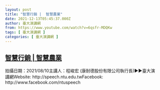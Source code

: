 ```yaml
---
layout: post
title: "智慧行銷 |  智慧農業"
date: 2021-12-13T05:45:37.000Z
author: 臺大演講網
from: https://www.youtube.com/watch?v=6qsfr-MDQKw
tags: [ 臺大演講網 ]
categories: [ 臺大演講網 ]
---
```

<!--1639374337000-->
[智慧行銷 |  智慧農業](https://www.youtube.com/watch?v=6qsfr-MDQKw)
------

<div>
拍攝日期：2021/08/10主講人：程峻宏 (康耐德股份有限公司執行長)►►臺大演講網Website: http://speech.ntu.edu.twFacebook: http://www.facebook.com/ntuspeech
</div>
